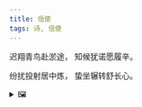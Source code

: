 ```yaml
---
title: 信使
tags: 诗, 信使
---
```


迟翔青鸟赴淤途，
知候犹诺愿履辛。

纷扰投射居中炼，
蛰坐辗转舒长心。

<details><summary>🖼️</summary>

![](writings/images/2019-10-19-14-34-xin-shi.JPG)

</details>
